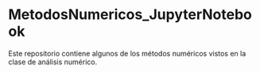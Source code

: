 # MetodosNumericos_JupyterNotebook
Este repositorio contiene algunos de los métodos numéricos vistos en la clase de análisis numérico.
